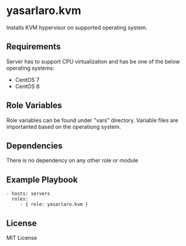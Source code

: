 yasarlaro.kvm
=========

Installs KVM hypervisor on supported operating system.

Requirements
------------

Server has to support CPU virtualization and has be one of the below operating systems:
 - CentOS 7
 - CentOS 8

Role Variables
--------------

Role variables can be found under "vars" directory. Variable files are importanted based on the operationg system.

Dependencies
------------

There is no dependency on any other role or module

Example Playbook
----------------

    - hosts: servers
      roles:
         - { role: yasarlaro.kvm }

License
-------

MIT License
